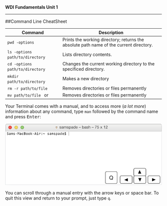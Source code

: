 **WDI Fundamentals Unit 1**

---

##Command Line CheatSheet


Command | Description
---|---
`pwd -options` | Prints the working directory; returns the absolute path name of the current directory.
`ls -options path/to/directory` | Lists directory contents.
`cd -options path/to/directory` | Changes the current working directory to the specificed directory.
`mkdir path/to/directory` | Makes a new directory
`rm -r path/to/file ` | Removes directories or files permanently
`mv path/to/file ` or  | Removes directories or files permanently

Your Terminal comes with a manual, and to access more (*a lot more*) information about any command, type <code>man</code> followed by the command name and press <kbd>Enter</kbd>:
	
![manual](../assets/chapter1/terminal_man.gif) 

You can scroll through a manual entry with the arrow keys or space bar. To quit this view and return to your prompt, just type <code>q</code>.


